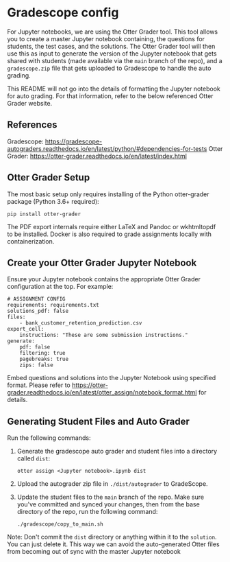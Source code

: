 # Gradescope config

For Jupyter notebooks, we are using the Otter Grader tool.  This tool allows
you to create a master Jupyter notebook containing, the questions for students,
the test cases, and the solutions.  The Otter Grader tool will then use
this as input to generate the version of the Jupyter notebook that gets 
shared with students (made available via the `main` branch of the repo), and
a `gradescope.zip` file that gets uploaded to Gradescope to handle the 
auto grading.  

This README will not go into the details of formatting the Jupyter notebook
for auto grading.  For that information, refer to the below referenced Otter
Grader website.  

## References

Gradescope: https://gradescope-autograders.readthedocs.io/en/latest/python/#dependencies-for-tests
Otter Grader: https://otter-grader.readthedocs.io/en/latest/index.html

## Otter Grader Setup

The most basic setup only requires installing of the Python otter-grader
package (Python 3.6+ required):

`pip install otter-grader`

The PDF export internals require either LaTeX and Pandoc or wkhtmltopdf to be 
installed. Docker is also required to grade assignments locally with 
containerization.  

## Create your Otter Grader Jupyter Notebook
Ensure your Jupyter notebook contains the appropriate Otter Grader configuration
at the top.  For example:

```
# ASSIGNMENT CONFIG
requirements: requirements.txt
solutions_pdf: false
files:
    - bank_customer_retention_prediction.csv
export_cell:
    instructions: "These are some submission instructions."
generate: 
    pdf: false
    filtering: true
    pagebreaks: true
    zips: false
```

Embed questions and solutions into the Jupyter Notebook using specified format.
Please refer to https://otter-grader.readthedocs.io/en/latest/otter_assign/notebook_format.html
for details.

## Generating Student Files and Auto Grader

Run the following commands:
1. Generate the gradescope auto grader and student files into a directory called `dist`:

    `otter assign <Jupyter notebook>.ipynb dist` 

2. Upload the autograder zip file in `./dist/autograder` to GradeScope.
    
3. Update the student files to the `main` branch of the repo. Make sure you've committed and synced your changes, then from the base directory of the repo, run the following command:

    `./gradescope/copy_to_main.sh`

Note: Don't commit the `dist` directory or anything within it to the 
`solution`.  You can just delete it.  This way we can avoid the auto-generated
Otter files from becoming out of sync with the master Jupyter notebook
